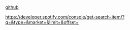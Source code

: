 [github](https://github.com/PedroGarrigaNogues)

https://developer.spotify.com/console/get-search-item/?q=&type=&market=&limit=&offset=